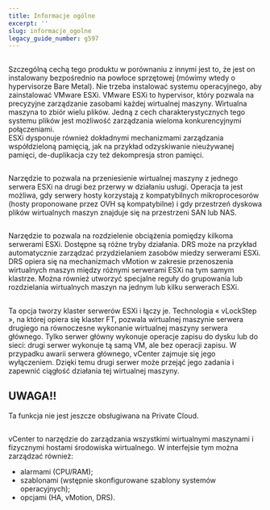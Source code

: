 ```yaml
---
title: Informacje ogólne
excerpt: ''
slug: informacje_ogolne
legacy_guide_number: g597
---
```



## 
Szczególną cechą tego produktu w porównaniu z innymi jest to, że jest on instalowany bezpośrednio na powłoce sprzętowej (mówimy wtedy o hypervisorze Bare Metal). Nie trzeba instalować systemu operacyjnego, aby zainstalować VMware ESXi.
VMware ESXi to hypervisor, który pozwala na precyzyjne zarządzanie zasobami każdej wirtualnej maszyny. 
Wirtualna maszyna to zbiór wielu plików. 
Jedną z cech charakterystycznych tego systemu plików jest możliwość zarządzania wieloma konkurencyjnymi połączeniami.  
ESXi dysponuje również dokładnymi mechanizmami zarządzania współdzieloną pamięcią, jak na przykład odzyskiwanie nieużywanej pamięci, de-duplikacja czy też dekompresja stron pamięci.


## 
Narzędzie to pozwala na przeniesienie wirtualnej maszyny z jednego serwera ESXi na drugi bez przerwy w działaniu usługi. Operacja ta jest możliwa, gdy serwery hosty korzystają z kompatybilnych mikroprocesorów (hosty proponowane przez OVH są kompatybilne) i gdy przestrzeń dyskowa plików wirtualnych maszyn znajduje się na przestrzeni SAN lub NAS.


## 
Narzędzie to pozwala na rozdzielenie obciążenia pomiędzy kilkoma serwerami ESXi.
Dostępne są różne tryby działania. DRS może na przykład automatycznie zarządzać przydzielaniem zasobów miedzy serwerami ESXi.
DRS opiera się na mechanizmach vMotion w zakresie przenoszenia wirtualnych maszyn między różnymi serwerami ESXi na tym samym klastrze. Można również utworzyć specjalne reguły do grupowania lub rozdzielania wirtualnych maszyn na jednym lub kilku serwerach ESXi.


## 
Ta opcja tworzy klaster serwerów ESXi i łączy je. 
Technologia « vLockStep », na której opiera się klaster FT, pozwala wirtualnej maszynie serwera drugiego na równoczesne wykonanie wirtualnej maszyny serwera głównego. Tylko serwer główny wykonuje operacje zapisu do dysku lub do sieci: drugi serwer wykonuje tą samą VM, ale bez operacji zapisu. 
W przypadku awarii serwera głównego, vCenter zajmuje się jego wyłączeniem. Dzięki temu drugi serwer może przejąć jego zadania i zapewnić ciągłość działania tej wirtualnej maszyny.

## UWAGA!!
Ta funkcja nie jest jeszcze obsługiwana na Private Cloud.


## 
vCenter to narzędzie do zarządzania wszystkimi wirtualnymi maszynami i fizycznymi hostami środowiska wirtualnego. W interfejsie tym można zarządzać również:

- alarmami (CPU/RAM);
- szablonami (wstępnie skonfigurowane szablony systemów operacyjnych);
- opcjami (HA, vMotion, DRS).



